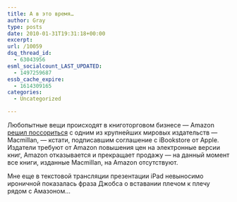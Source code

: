 ```yaml
---
title: А в это время…
author: Gray
type: posts
date: 2010-01-31T19:31:18+00:00
excerpt:
url: /10059
dsq_thread_id:
  - 63043956
esml_socialcount_LAST_UPDATED:
  - 1497259687
essb_cache_expire:
  - 1614309165
categories:
  - Uncategorized

---
```








Любопытные вещи происходят в&nbsp;книготорговом бизнесе&nbsp;&mdash; Amazon <a href="http://bits.blogs.nytimes.com/2010/01/29/amazon-pulls-macmillan-books-over-e-book-price-disagreement/" target="_blank">решил поссориться</a> с&nbsp;одним из&nbsp;крупнейших мировых издательств&nbsp;&mdash; Macmillan,&nbsp;&mdash; кстати, подписавшим соглашение с&nbsp;iBookstore от&nbsp;Apple. Издатели требуют от&nbsp;Amazon повышения цен на&nbsp;электронные версии книг, Amazon отказывается и&nbsp;прекращает продажу&nbsp;&mdash; на&nbsp;данный момент все книги, изданные Macmillan, на&nbsp;Amazon отсутствуют.

Мне еще в&nbsp;текстовой трансляции презентации iPad невыносимо ироничной показалась фраза Джобса о&nbsp;вставании плечом к&nbsp;плечу рядом с&nbsp;Амазоном&hellip;
